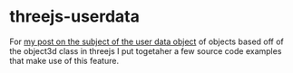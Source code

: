 # threejs-userdata

For [my post on the subject of the user data object](https://dustinpfister.github.io/2021/02/16/threejs-userdata/) of objects based off of the object3d class in threejs I put togetaher a few source code examples that make use of this feature.
